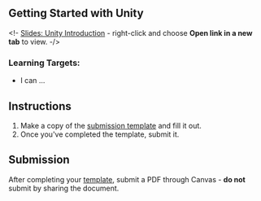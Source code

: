 ---
---

[//]: # ( <p><iframe src="https://douglasurner.github.io/GDP1/units/4/assignments/1-unity-intro/" width="100%" height="666px"></iframe></p> )

## Getting Started with Unity

[slides]: <https://gitpitch.com/DouglasUrner/GDP1?p=units/4/assignments/1-unity-intro>
[template]: https://docs.google.com/document/d/1Ik5NpGtfq0hYAc9XHu7-K6PYTf-SPlwH-qFgQGO-hDo/edit?usp=sharing

<!- [Slides: Unity Introduction][slides] - right-click and choose **Open link in a new tab** to view. -/>

### Learning Targets:

* I can ...

## Instructions

1. Make a copy of the [submission template][template] and fill it out.
1. Once you've completed the template, submit it.

## Submission

After completing your [template][], submit a PDF through Canvas - **do not** submit by sharing the document.

